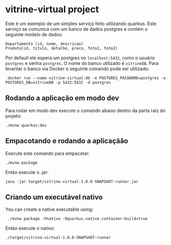 # vitrine-virtual project

Este é um exemplo de um simples serviço feito utilizando quarkus. Este serviço se comunica com um banco de dados postgres
e contém o seguinte modelo de dados:

    Departamento (id, nome, descricao)
    Produto(id, titulo, detalhe, preco, foto1, foto2)

Por default ele espera um postgres no `localhost:5432`, como o usuário `postgres` e senha `postgres`. O nome do banco utilizado 
é `vitrineDB`. Para levantar o banco via Docker o seguinte comando pode ser utilizado:

```
 docker run --name vitrine-virtual-db -e POSTGRES_PASSWORD=postgres -e POSTGRES_DB=vitrineDB -p 5432:5432 -d postgres
``` 

## Rodando a aplicação em modo dev

Para rodar em modo dev execute o comando abaixo dentro da parta raiz do projeto:
```
./mvnw quarkus:dev
```

## Empacotando e rodando a aplicaçãão

Execute este comando para empacotar:
 
 ```
 ./mvnw package
 ```
Então execute o .jar:

 ```
 java -jar target/vitrine-virtual-1.0.0-SNAPSHOT-runner.jar
 
 ```

## Criando um executável nativo

You can create a native executable using: 

```
 ./mvnw package -Pnative -Dquarkus.native.container-build=true
 ```
Então execute o nativo:

 ```
 ./target/vitrine-virtual-1.0.0-SNAPSHOT-runner
 
 ```

